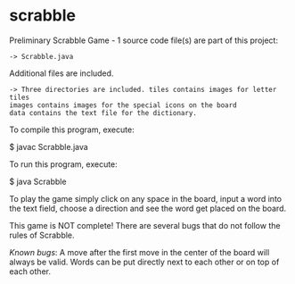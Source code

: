 # scrabble
Preliminary Scrabble Game - 1 source code file(s) are part of this project:

	-> Scrabble.java

Additional files are included. 


	-> Three directories are included. tiles contains images for letter tiles
	images contains images for the special icons on the board
	data contains the text file for the dictionary.
	
To compile this program, execute:

$ javac Scrabble.java

To run this program, execute:

$ java Scrabble

To play the game simply click on any space in the board, input a word into the text field, 
choose a direction and see the word get placed on the board.

This game is NOT complete! There are several bugs that do not follow the rules of Scrabble.

*Known bugs*:
	A move after the first move in the center of the board will always be valid.
	Words can be put directly next to each other or on top of each other.

